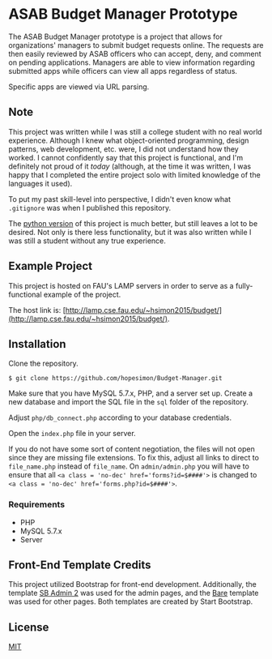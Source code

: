 # ASAB Budget Manager Prototype

The ASAB Budget Manager prototype is a project that allows for organizations' managers to submit budget requests online. The requests are then easily reviewed by ASAB officers who can accept, deny, and comment on pending applications. Managers are able to view information regarding submitted apps while officers can view all apps regardless of status.

Specific apps are viewed via URL parsing.

## Note

This project was written while I was still a college student with no real world experience. Although I knew what object-oriented programming, design patterns, web development, etc. were, I did not understand how they worked. I cannot confidently say that this project is functional, and I'm definitely not proud of it *today* (although, at the time it was written, I was happy that I completed the entire project solo with limited knowledge of the languages it used).

To put my past skill-level into perspective, I didn't even know what `.gitignore` was when I published this repository.

The [python version](https://github.com/hopesimon/Python-Budget-Manager) of this project is much better, but still leaves a lot to be desired. Not only is there less functionality, but it was also written while I was still a student without any true experience.

## Example Project

This project is hosted on FAU's LAMP servers in order to serve as a fully-functional example of the project.

The host link is: [http://lamp.cse.fau.edu/~hsimon2015/budget/](http://lamp.cse.fau.edu/~hsimon2015/budget/).

## Installation

Clone the repository.
```git
$ git clone https://github.com/hopesimon/Budget-Manager.git
```

Make sure that you have MySQL 5.7.x, PHP, and a server set up. Create a new database and import the SQL file in the `sql` folder of the repository.

Adjust `php/db_connect.php` according to your database credentials.

Open the `index.php` file in your server.

If you do not have some sort of content negotiation, the files will not open since they are missing file extensions. To fix this, adjust all links to direct to `file_name.php` instead of `file_name`. On `admin/admin.php` you will have to ensure that all `<a class = 'no-dec' href='forms?id=$####'>` is changed to `<a class = 'no-dec' href='forms.php?id=$####'>`.



### Requirements
* PHP
* MySQL 5.7.x
* Server

## Front-End Template Credits

This project utilized Bootstrap for front-end development. Additionally, the template [SB Admin 2](https://startbootstrap.com/template-overviews/sb-admin-2/) was used for the admin pages, and the [Bare](https://startbootstrap.com/template-overviews/bare/) template was used for other pages. Both templates are created by Start Bootstrap.

## License
[MIT](https://choosealicense.com/licenses/mit/)
